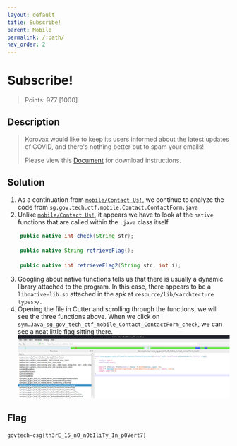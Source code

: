 ```yaml
---
layout: default
title: Subscribe!
parent: Mobile
permalink: /:path/
nav_order: 2
---
```

# Subscribe!

> Points: 977 [1000]

## Description

> Korovax would like to keep its users informed about the latest updates of COViD, and there's nothing better but to spam your emails!
> 
> Please view this [Document](https://docs.google.com/document/d/1GrQ6znlN2Z0tu_uAPAs1qrn6by24I51mq8RIIHmFGDU/edit?usp=sharing) for download instructions.
> 

## Solution
1. As a continuation from [`mobile/Contact Us!`](../Contact%20Us!/), we continue to analyze the code from `sg.gov.tech.ctf.mobile.Contact.ContactForm.java` 
2. Unlike [`mobile/Contact Us!`](../Contact%20Us!/), it appears we have to look at the `native` functions that are called within the `.java` class itself.
```java
    public native int check(String str);

    public native String retrieveFlag();

    public native int retrieveFlag2(String str, int i);
```
3. Googling about native functions tells us that there is usually a dynamic library attached to the program. In this case, there appears to be a `libnative-lib.so` attached in the apk at `resource/lib/<archtecture types>/`.
4. Opening the file in Cutter and scrolling through the functions, we will see the three functions above. When we click on `sym.Java_sg_gov_tech_ctf_mobile_Contact_ContactForm_check`, we can see a neat little flag sitting there.
![Cutter](cutter.png)


## Flag
`govtech-csg{th3rE_15_nO_n0bIliTy_In_p0Vert7}`